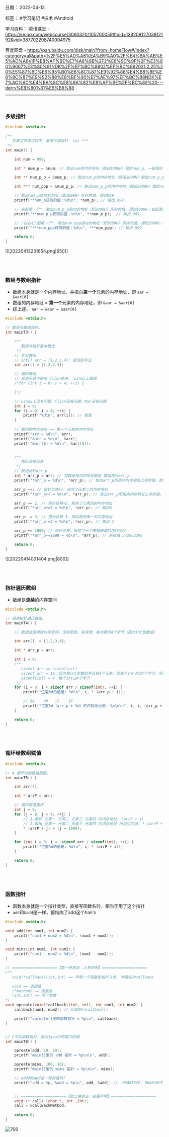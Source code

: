 日期： 2022-04-13

标签： #学习笔记 #技术 #Android 

学习资料： 
腾讯课堂 - https://ke.qq.com/webcourse/3060320/105200059#taid=13820912703812192&vid=387702298740004975

百度网盘 - https://pan.baidu.com/disk/main?from=homeFlow#/index?category=all&path=%2F%E5%AD%A6%E4%B9%A0%2F%E4%BA%AB%E5%AD%A6VIP%E8%AF%BE%E7%A8%8B%2F2%E6%9C%9F%2F%E3%80%9007%E3%80%91NDK%2F%EF%BC%8802%EF%BC%892021.2.25%20%E5%87%BD%E6%95%B0%E6%8C%87%E9%92%88%E4%B8%8E%E6%8C%87%E9%92%88%E8%BF%90%E7%AE%97%EF%BC%88NDK%E7%AC%AC%E4%BA%8C%E8%8A%82%E8%AF%BE%EF%BC%89%20---derry%E8%80%81%E5%B8%88

---
<br>

### 多级指针
```c
#include <stdio.h>

/**
   在真实开发过程中，最多三级指针  int ***
 */
int main() {

    int num = 999;

    int * num_p = &num; // 取出num的内存地址（假设1000H）赋给num_p，一级指针

    int ** num_p_p = &num_p; // 取出num_p的内存地址（假设2000H）赋给num_p_p，二级指针

    int *** num_ppp = &num_p_p; // 取出num_p_p的内存地址（假设3000H）赋给num_ppp，三级指针

	// 取出num_p指向的地址（即1000H）所存的值，得到999
    printf("*num_p获取的值：%d\n", *num_p); // 输出 999

	// 右起第一个*，取出num_p_p指向的地址（即2000H）所存的值，得到1000H；右起第二个*，取出地址1000H所存的值，得到999
    printf("**num_p_p获取的值：%d\n", **num_p_p);  // 输出 999

	// "右右右"起第一个*，取出num_ppp指向的地址（即3000H）所存的值，得到2000H；"右右右"起第二个*，取出num_p_p指向的地址（即2000H）所存的值，得到1000H；"右右右"起第三个*，取出地址1000H所存的值，得到999
    printf("***num_ppp获取的值：%d\n", ***num_ppp); // 输出 999

    return 0;
}
```

![[20220413231654.png|650]]

<br><br>

### 数组与数组指针
- 数组本身就是一个内存地址，并指向**第一个**元素的内存地址，即 `aar = &aar[0]`
- 数组的内存地址 = **第一个**元素的内存地址，即 `&aar = &aar[0]`
- 综上述， `aar = &aar = &aar[0]`
```c
#include <stdio.h>

// 数组与数组指针。
int mainT3() {

	/**
	   数组与指针基本概念
     */
    // 定义数组
    // int[] arr = {1,2,3,4}; 错误的写法
    int arr[] = {1,2,3,4};

    // 遍历数组
    // 其他平台不能用 Clion能用， Linux上报错
    /*for (int i = 0; i < 4; ++i) {

    }*/

    // Linux上没有问题，Clion没有问题，Mac没有问题
    int i = 0;
    for (i = 0; i < 4; ++i) {
        printf("%d\n", arr[i]); // 取值
    }
    
    // 数组的内存地址 == 第一个元素的内存地址
    printf("arr = %d\n", arr);
    printf("&arr = %d\n", &arr);
    printf("&arr[0] = %d\n", &arr[0]);


	/**
	   指针位移运算
     */
    // 数组指针arr_p
    int * arr_p = arr; // 将数组指向的地址赋给 数组指针arr_p
    printf("*arr_p = %d\n", *arr_p); // 取出arr_p所指向内存地址上存的值，即元素一，输出 1

    arr_p ++; // 指针位移+1，指向了元素二的内存地址
    printf("*arr_p++ = %d\n", *arr_p); // 取出arr_p所指向内存地址上存的值，即元素二，输出 2

    arr_p += 2; // 指针位移+2，指向了元素四的内存地址
    printf("*arr_p+=2 = %d\n", *arr_p); // 输出4

    arr_p -= 3; // 指针位移-3，指向到元素一的内存地址
    printf("*arr_p-=3 = %d\n", *arr_p); // 输出 1

    arr_p += 2000; // 指针位移，指向了一个未知野值的内存地址
    printf("*arr_p+=2000 = %d\n", *arr_p); // 系统值 572662306

    return 0;
}
```

![[20220414001404.png|800]]

<br><br>

### 指针遍历数组
- 数组是**连续**的内存空间
```c
#include <stdio.h>

// 采用指针遍历数组。
int mainT4() {

    // 数组是连续的内存空间，没有断层、有规律。每次挪动4个字节（因为int型数组）

    int arr[]  = {1,2,3,4};

    int * arr_p = arr;

    int i = 0;
    /**
       sizeof arr == sizeof(arr)
	   sizeof arr = 16：因为是int型数组并且有4个元素，而每个int占位4个字节，所以是16字节
	   sizeof(int) = 4：每个int占4个字节
	 */
    for (i = 0; i < sizeof arr / sizeof(int); ++i) {
        printf("位置%d的值是: %d\n", i, * (arr_p + i));

        // 04    08   12    16
        printf("位置%d（arr_p + %d）的内存地址是: %p\n\n", i, i, (arr_p + i));
    }

    return 0;
}
```

<br><br>

### 循环给数组赋值
```c
#include <stdio.h>

// 4.循环时给数组赋值。
int mainT5() {

    int arr[4];

    int * arrP = arr;

    // 循环赋值操作
    int j = 0;
    for (j = 0; j < 4; ++j) {
        // 1.拿到 元素一 元素二 元素三 元素四 的内存地址: (arrP + j)
        // 2.取出 元素一 元素二 元素三 元素四 的内存地址 所对应的值: * (arrP + j)
        * (arrP + j) = (j + 1000);
    }

    for (int i = 0; i <  sizeof arr / sizeof(int); ++i) {
        printf("位置%d的值是: %d\n", i, * (arrP + i));
    }

    return 0;
}
```

<br><br>

### 函数指针
- 函数本身就是一个指针类型，直接写函数名时，相当于用了这个指针
- `add`和`&add`是一样，都指向了add这个han's
```C
#include <stdio.h>

void add(int num1, int num2) {
	printf("num1 + num2 = %d\n", (num1 + num2));
}

void mins(int num1, int num2) {
	printf("num1 - num2 = %d\n", (num1 - num2));
}

// ====================【第一种用法：入参声明】====================
/**
   void(*callback)(int,int) == 声明一个函数型指针入参, 参数名为callback

   void == 返回值
   (*method) == 函数名
   (int,int) == 两个参数
*/
void opreate(void(*callback)(int, int), int num1, int num2) {
	callback(num1, num2); // 回调执行callback()

	printf("opreate()里的函数指针 = %p\n", callback);
}


// C中的函数指针，类似Java中的接口回调
int mainT8() {

	opreate(add, 10, 10);
	printf("main()里的 add 指针 = %p\n\n", add);

	opreate(mins, 100, 10);
	printf("main()里的 mins 指针 = %p\n\n", mins);

	// add和&add是一样的值吗?
	printf("add = %p, &add = %p\n", add, &add); //  004018CE, 004018CE  一样的


	// ====================【第二种用法：变量声明】====================
	void (* call) (char *, int ,int);
    call = &callBackMethod;
    
	return 0;
}
```

![700](../99附件/20220416181213.png)
